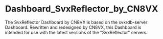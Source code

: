 # Dashboard_SvxReflector_by_CN8VX
The SvxReflector Dashboard by CN8VX is based on the svxrdb-server Dashboard. Rewritten and redesigned by CN8VX, this Dashboard is intended for use with the latest versions of the "SvxReflector" servers.
